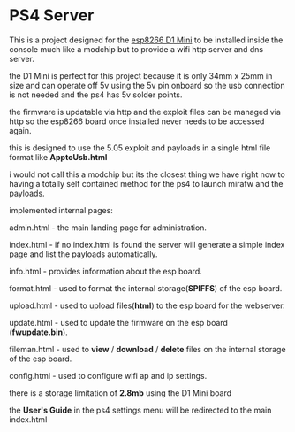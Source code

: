 # PS4 Server

This is a project designed for the <a href=https://wiki.wemos.cc/products:d1:d1_mini>esp8266 D1 Mini</a> to be installed inside the console much like a modchip but to provide a wifi http server and dns server.

the D1 Mini is perfect for this project because it is only 34mm x 25mm in size and can operate off 5v using the 5v pin onboard so the usb connection is not needed and the ps4 has 5v solder points.

the firmware is updatable via http and the exploit files can be managed via http so the esp8266 board once installed never needs to be accessed again.

this is designed to use the 5.05 exploit and payloads in a single html file format like <b>ApptoUsb.html</b>

i would not call this a modchip but its the closest thing we have right now to having a totally self contained method for the ps4 to launch mirafw and the payloads.



implemented internal pages:

admin.html - the main landing page for administration.

index.html - if no index.html is found the server will generate a simple index page and list the payloads automatically.

info.html - provides information about the esp board.

format.html - used to format the internal storage(<b>SPIFFS</b>) of the esp board.

upload.html - used to upload files(<b>html</b>) to the esp board for the webserver.

update.html - used to update the firmware on the esp board (<b>fwupdate.bin</b>).

fileman.html - used to <b>view</b> / <b>download</b> / <b>delete</b> files on the internal storage of the esp board.

config.html - used to configure wifi ap and ip settings.


there is a storage limitation of <b>2.8mb</b> using the D1 Mini board

the <b>User's Guide</b> in the ps4 settings menu will be redirected to the main index.html